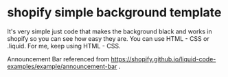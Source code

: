 # shopify simple background template
It's very simple just code that makes the background black and works in shopify so you can see how easy they are.
You can use HTML - CSS or .liquid. For me, keep using HTML - CSS.

Announcement Bar referenced from https://shopify.github.io/liquid-code-examples/example/announcement-bar .
